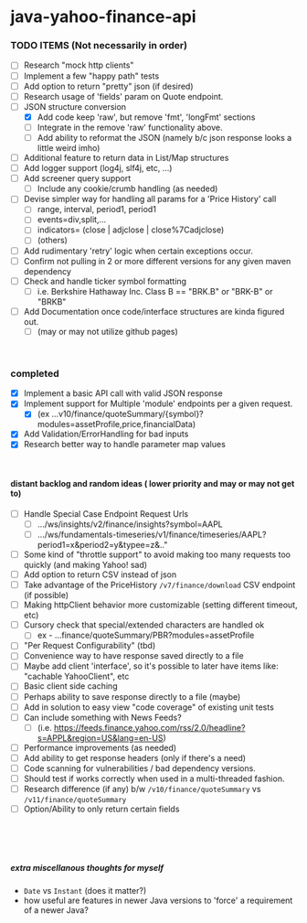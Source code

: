 # java-yahoo-finance-api

### TODO ITEMS (Not necessarily in order)
- [ ] Research "mock http clients"
- [ ] Implement a few "happy path" tests
- [ ] Add option to return "pretty" json (if desired)
- [ ] Research usage of 'fields' param on Quote endpoint.
- [ ] JSON structure conversion
    - [x] Add code keep 'raw', but remove 'fmt', 'longFmt' sections
    - [ ] Integrate in the remove 'raw' functionality above.
    - [ ] Add ability to reformat the JSON (namely b/c json response looks a little weird imho)
- [ ] Additional feature to return data in List/Map structures
- [ ] Add logger support (log4j, slf4j, etc, ...)
- [ ] Add screener query support
  - [ ] Include any cookie/crumb handling (as needed)
- [ ] Devise simpler way for handling all params for a 'Price History' call
  - [ ] range, interval, period1, period1
  - [ ] events=div,split,...
  - [ ] indicators= (close | adjclose | close%7Cadjclose)
  - [ ] (others)
- [ ] Add rudimentary 'retry' logic when certain exceptions occur.
- [ ] Confirm not pulling in 2 or more different versions for any given maven dependency
- [ ] Check and handle ticker symbol formatting
  - [ ] i.e. Berkshire Hathaway Inc. Class B == "BRK.B" or "BRK-B" or "BRKB"
- [ ] Add Documentation once code/interface structures are kinda figured out.
  - [ ] (may or may not utilize github pages)
  
<br>

### completed
- [x] Implement a basic API call with valid JSON response
- [x] Implement support for Multiple 'module' endpoints per a given request.
    - [x] (ex ...v10/finance/quoteSummary/{symbol}?modules=assetProfile,price,financialData)
- [x] Add Validation/ErrorHandling for bad inputs
- [x] Research better way to handle parameter map values

<br>

#### distant backlog and random ideas ( lower priority and may or may not get to)
- [ ] Handle Special Case Endpoint Request Urls
    - [ ] .../ws/insights/v2/finance/insights?symbol=AAPL
    - [ ] .../ws/fundamentals-timeseries/v1/finance/timeseries/AAPL?period1=x&period2=y&typee=z&.."
- [ ] Some kind of "throttle support" to avoid making too many requests too quickly (and making Yahoo! sad)
- [ ] Add option to return CSV instead of json
- [ ] Take advantage of the PriceHistory `/v7/finance/download` CSV endpoint (if possible)
- [ ] Making httpClient behavior more customizable (setting different timeout, etc)
- [ ] Cursory check that special/extended characters are handled ok
  - [ ] ex - ...finance/quoteSummary/PBR?modules=assetProfile
- [ ] "Per Request Configurability" (tbd)
- [ ] Convenience way to have response saved directly to a file
- [ ] Maybe add client 'interface', so it's possible to later have items like: "cachable YahooClient", etc
- [ ] Basic client side caching
- [ ] Perhaps ability to save response directly to a file (maybe)
- [ ] Add in solution to easy view "code coverage" of existing unit tests
- [ ] Can include something with News Feeds?
  - [ ] (i.e. https://feeds.finance.yahoo.com/rss/2.0/headline?s=APPL&region=US&lang=en-US)
- [ ] Performance improvements (as needed)
- [ ] Add ability to get response headers (only if there's a need)
- [ ] Code scanning for vulnerabilities / bad dependency versions.
- [ ] Should test if works correctly when used in a multi-threaded fashion.
- [ ] Research difference (if any) b/w `/v10/finance/quoteSummary` vs `/v11/finance/quoteSummary`
- [ ] Option/Ability to only return certain fields

<br>
<br>
<br>

##### extra miscellanous thoughts for myself
* `Date` vs `Instant` (does it matter?)
* how useful are features in newer Java versions to 'force' a requirement of a newer Java?
